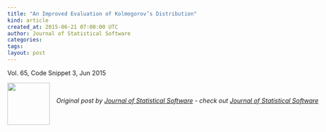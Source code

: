 ```yaml
---
title: "An Improved Evaluation of Kolmogorov’s Distribution"
kind: article
created_at: 2015-06-21 07:00:00 UTC
author: Journal of Statistical Software
categories: 
tags: 
layout: post
---
```

<p>Vol. 65, Code Snippet 3, Jun 2015</p><div class="author">
  <img src="" style="width: 96px; height: 96;">
  <span style="position: absolute; padding: 32px 15px;">
    <i>Original post by <a href="http://twitter.com/">Journal of Statistical Software</a> - check out <a href="http://www.jstatsoft.org/rss">Journal of Statistical Software</a></i>
  </span>
</div>
